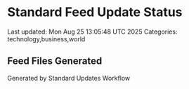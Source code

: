 # Standard Feed Update Status
Last updated: Mon Aug 25 13:05:48 UTC 2025
Categories: technology,business,world

## Feed Files Generated

Generated by Standard Updates Workflow
